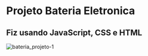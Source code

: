 # Projeto Bateria Eletronica

## Fiz usando JavaScript, CSS e HTML
![bateria_projeto-1](https://user-images.githubusercontent.com/101364011/199555142-88feef12-81b9-4b73-bee4-5900234662b6.png)

